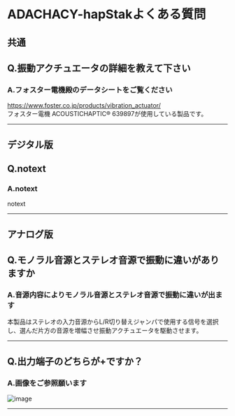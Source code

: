 # ADACHACY-hapStakよくある質問

## 共通

## Q.振動アクチュエータの詳細を教えて下さい
### A.フォスター電機殿のデータシートをご覧ください
https://www.foster.co.jp/products/vibration_actuator/  
フォスター電機 ACOUSTICHAPTIC® 639897が使用している製品です。  

----


## デジタル版 


## Q.notext

### A.notext
 
notext

----

## アナログ版 


## Q.モノラル音源とステレオ音源で振動に違いがありますか

### A.音源内容によりモノラル音源とステレオ音源で振動に違いが出ます

本製品はステレオの入力音源からL/R切り替えジャンパで使用する信号を選択し、選んだ片方の音源を増幅させ振動アクチュエータを駆動させます。


----

## Q.出力端子のどちらが+ですか？

### A.画像をご参照願います
![image](https://user-images.githubusercontent.com/85532743/201053390-e475e511-d067-40c7-921f-9c59922092f9.png)


----

